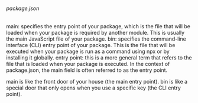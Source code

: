 ###### package.json

main: specifies the entry point of your package, which is the file that will be loaded when your package is required by another module. This is usually the main JavaScript file of your package.
bin: specifies the command-line interface (CLI) entry point of your package. This is the file that will be executed when your package is run as a command using npx or by installing it globally.
entry point: this is a more general term that refers to the file that is loaded when your package is executed. In the context of package.json, the main field is often referred to as the entry point.

main is like the front door of your house (the main entry point).
bin is like a special door that only opens when you use a specific key (the CLI entry point).